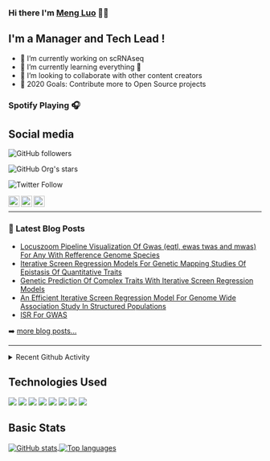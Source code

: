 ### Hi there I'm [Meng Luo][website] 👋👋

<!--
**czheluo/czheluo** is a ✨ _special_ ✨ repository because its `README.md` (this file) appears on your GitHub profile.

Here are some ideas to get you started:
- 🔭 I’m currently working on ...
- 🌱 I’m currently learning ...
- 👯 I’m looking to collaborate on ...
- 🤔 I’m looking for help with ...
- 💬 Ask me about ...
- 📫 How to reach me: ...
- 😄 Pronouns: ...
- ⚡ Fun fact: ...
-->

## I'm a Manager and Tech Lead !

- 🔭 I’m currently working on scRNAseq
- 🌱 I’m currently learning everything 🤣
- 👯 I’m looking to collaborate with other content creators
- 🥅 2020 Goals: Contribute more to Open Source projects

### Spotify Playing 🎧

<!--
[<img src="https://now-playing-simonzhe.vercel.app/api/spotify-playing" alt="Loy Spotify Playing" width="350" />](https://open.spotify.com/track/4FFB0Tp6sR4pvoguhCZ33O?si=-JJ8n8uoSRqHmjbEVn-DnA)
-->

<!--
<iframe src="https://open.spotify.com/embed/track/4FFB0Tp6sR4pvoguhCZ33O" width="300" height="380" frameborder="0" allowtransparency="true" allow="encrypted-media">
</iframe>
-->

## Social media

![GitHub followers](https://img.shields.io/github/followers/czheluo?style=social)

![GitHub Org's stars](https://img.shields.io/github/stars/czheluo?style=social)

![Twitter Follow](https://img.shields.io/twitter/follow/czheluo?label=Follow&style=social)


[<img align="left" alt="codeSTACKr | Twitter" width="22px" src="https://cdn.jsdelivr.net/npm/simple-icons@v3/icons/twitter.svg" />][twitter]
[<img align="left" alt="codeSTACKr | LinkedIn" width="22px" src="https://cdn.jsdelivr.net/npm/simple-icons@v3/icons/linkedin.svg" />][linkedin]
[<img align="left" alt="codeSTACKr | Instagram" width="22px" src="https://cdn.jsdelivr.net/npm/simple-icons@v3/icons/instagram.svg" />][instagram]

<br />

---

### 📕 Latest Blog Posts

<!-- BLOG-POST-LIST:START -->
- [Locuszoom Pipeline Visualization Of Gwas (eqtl, ewas twas and mwas) For Any With Refference Genome Species](https://mengluocv.me/blog/2019/06/27/LocusZoom-Pipeline-visualization-of-GWAS-(eQTL,-EWAS-TWAS-and-MWAS)-For-any-with-refference-genome-species/)
- [Iterative Screen Regression Models For Genetic Mapping Studies Of Epistasis Of Quantitative Traits](https://mengluocv.me/blog/2018/06/02/Iterative-Screen-Regression-Models-for-Genetic-Mapping-Studies-of-Epistasis-of-Quantitative-Traits/)
- [Genetic Prediction Of Complex Traits With Iterative Screen Regression Models](https://mengluocv.me/blog/2018/05/22/Genetic-Prediction-of-Complex-Traits-with-Iterative-Screen-Regression-Models/)
- [An Efficient Iterative Screen Regression Model For Genome Wide Association Study In Structured Populations](https://mengluocv.me/blog/2018/05/12/An-Efficient-Iterative-Screen-Regression-model-For-Genome-wide-Association-Study-in-Structured-Populations/)
- [ISR For GWAS](https://czheluo.github.io//bmd_man/bmd_qq/ISR-For-GWAS/)
<!-- BLOG-POST-LIST:END -->

➡️ [more blog posts...](https://czheluo.github.io/post/)

---

<details>
  <summary>Recent Github Activity</summary>

<!--START_SECTION:activity-->
<!--END_SECTION:activity-->

</details>

<!--
<details>
  <summary>:zap: Github Stats</summary>

  <img align="left" alt="codeSTACKr's Github Stats" src="https://github-readme-stats.codestackr.vercel.app/api?username=codeSTACKr&show_icons=true&hide_border=true" />
</details>
-->


## Technologies Used

<!-- badges: start -->
![](https://img.shields.io/badge/perl%20-%234285F4.svg?&logo=perl&logoColor=white)
![](https://img.shields.io/badge/matlab%20-%234285F4.svg?&logo=matlab&logoColor=green)
![](https://img.shields.io/badge/SAS%20-%234285F4.svg?&logo=matlab&logoColor=black)
![](https://img.shields.io/badge/r-%23276DC3.svg?&logo=r&logoColor=green)
![](https://img.shields.io/badge/python%20-%2314354C.svg?&logo=python&logoColor=white)
![](https://img.shields.io/badge/markdown-%23000000.svg?&logo=markdown&logoColor=white)
![](https://img.shields.io/badge/git%20-%23F05033.svg?&logo=git&logoColor=white)
![](https://img.shields.io/badge/github%20-%23121011.svg?&logo=github&logoColor=white)

<!--![](https://img.shields.io/badge/docker%20-%230db7ed.svg?&logo=docker&logoColor=white)-->
<!-- badges: end -->

## Basic Stats

<a href="https://github.com/anuraghazra/github-readme-stats">
<img align="center" src="https://github-readme-stats.vercel.app/api?username=czheluo&count_private=true&show_icons=true" alt="GitHub stats" />
</a> <a href="https://github.com/anuraghazra/github-readme-stats">
<img align="center" src="https://github-readme-stats.vercel.app/api/top-langs?username=czheluo&layout=compact" alt= "Top languages" />
</a>


[website]: https://czheluo.github.io/
[twitter]: https://twitter.com/czheluo
[instagram]: https://instagram.com/czheluo
[linkedin]: https://linkedin.com/in/czheluo
[github]: https://github.com/czheluo/

